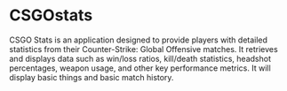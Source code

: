 # CSGOstats

CSGO Stats is an application designed to provide players with detailed statistics from their Counter-Strike: Global Offensive matches. It retrieves and displays data such as win/loss ratios, kill/death statistics, headshot percentages, weapon usage, and other key performance metrics.  It will display basic things and basic match history.
